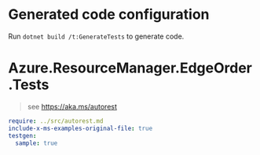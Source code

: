 # Generated code configuration

Run `dotnet build /t:GenerateTests` to generate code.

# Azure.ResourceManager.EdgeOrder.Tests

> see https://aka.ms/autorest
``` yaml
require: ../src/autorest.md
include-x-ms-examples-original-file: true
testgen:
  sample: true
```
